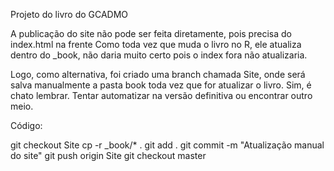 Projeto do livro do GCADMO

A publicação do site não pode ser feita diretamente, pois precisa do index.html na frente
Como toda vez que muda o livro no R, ele atualiza dentro do _book, não daria muito certo pois o index fora não atualizaria.

Logo, como alternativa, foi criado uma branch chamada Site, onde será salva manualmente a pasta book toda vez que for atualizar o livro.
Sim, é chato lembrar. Tentar automatizar na versão definitiva ou encontrar outro meio.

Código:

git checkout Site
cp -r _book/* .
git add .
git commit -m "Atualização manual do site"
git push origin Site
git checkout master
